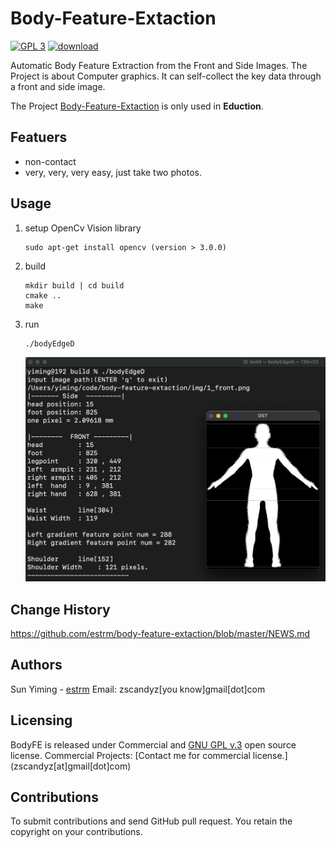 # Body-Feature-Extaction
[![GPL 3](https://img.shields.io/badge/license-GPL%203-green.svg)](https://www.gnu.org/licenses/gpl-3.0.en.html)  [![download](https://img.shields.io/badge/download-2.0.0-blue.svg)](https://github.com/estrm/body-feature-extaction/releases/tag/2.0)

Automatic Body Feature Extraction from the Front and Side Images. The Project is about Computer graphics. It can self-collect the key data through a front and side image.

The Project [Body-Feature-Extaction](https://github.com/estrm/Body-Feature-Extaction) is only used in **Eduction**.

## Featuers
* non-contact
* very, very, very easy, just take two photos.

## Usage
1. setup OpenCv Vision library

    ```
    sudo apt-get install opencv (version > 3.0.0)
    ```
2. build
    ```
    mkdir build | cd build
    cmake ..
    make
    ```
3. run
    ```
    ./bodyEdgeD
    ```

    ![demo](img/demo-2021-11-19-at-8.37.02-AM.png)

## Change History
https://github.com/estrm/body-feature-extaction/blob/master/NEWS.md

## Authors
Sun Yiming - [estrm](https://github.com/estrm)
Email: zscandyz[you know]gmail[dot]com

## Licensing
BodyFE is released under Commercial and [GNU GPL v.3](https://www.gnu.org/licenses/gpl-3.0.en.html) open source license.
Commercial Projects: [Contact me for commercial license.] (zscandyz[at]gmail[dot]com)

## Contributions
To submit contributions and send GitHub pull request. You retain the copyright on your contributions.
